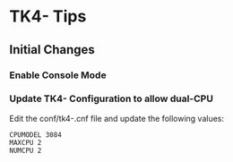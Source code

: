 # TK4- Tips
## Initial Changes
### Enable Console Mode
### Update TK4- Configuration to allow dual-CPU
Edit the conf/tk4-.cnf file and update the following values:

```
CPUMODEL 3084
MAXCPU 2
NUMCPU 2
```
